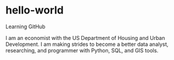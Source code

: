 # hello-world
Learning GitHub

I am an economist with the US Department of Housing and Urban Development.
I am making strides to become a better data analyst, researching, and programmer with Python, SQL, and GIS tools.
